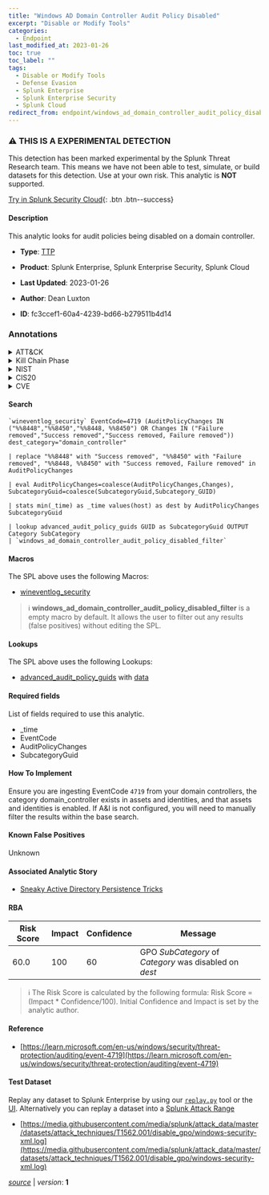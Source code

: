 ```yaml
---
title: "Windows AD Domain Controller Audit Policy Disabled"
excerpt: "Disable or Modify Tools"
categories:
  - Endpoint
last_modified_at: 2023-01-26
toc: true
toc_label: ""
tags:
  - Disable or Modify Tools
  - Defense Evasion
  - Splunk Enterprise
  - Splunk Enterprise Security
  - Splunk Cloud
redirect_from: endpoint/windows_ad_domain_controller_audit_policy_disabled/
---
```


### :warning: THIS IS A EXPERIMENTAL DETECTION
This detection has been marked experimental by the Splunk Threat Research team. This means we have not been able to test, simulate, or build datasets for this detection. Use at your own risk. This analytic is **NOT** supported.


[Try in Splunk Security Cloud](https://www.splunk.com/en_us/cyber-security.html){: .btn .btn--success}

#### Description

This analytic looks for audit policies being disabled on a domain controller.

- **Type**: [TTP](https://github.com/splunk/security_content/wiki/Detection-Analytic-Types)
- **Product**: Splunk Enterprise, Splunk Enterprise Security, Splunk Cloud

- **Last Updated**: 2023-01-26
- **Author**: Dean Luxton
- **ID**: fc3ccef1-60a4-4239-bd66-b279511b4d14

### Annotations
<details>
  <summary>ATT&CK</summary>

<div markdown="1">

#### [ATT&CK](https://attack.mitre.org/)

| ID          | Technique   | Tactic         |
| ----------- | ----------- |--------------- |
| [T1562.001](https://attack.mitre.org/techniques/T1562/001/) | Disable or Modify Tools | Defense Evasion |

</div>
</details>


<details>
  <summary>Kill Chain Phase</summary>

<div markdown="1">

* Actions on Objectives


</div>
</details>


<details>
  <summary>NIST</summary>

<div markdown="1">

* DE.CM



</div>
</details>

<details>
  <summary>CIS20</summary>

<div markdown="1">

* CIS 4
* CIS 6



</div>
</details>

<details>
  <summary>CVE</summary>

<div markdown="1">


</div>
</details>


#### Search

```
`wineventlog_security` EventCode=4719 (AuditPolicyChanges IN ("%%8448","%%8450","%%8448, %%8450") OR Changes IN ("Failure removed","Success removed","Success removed, Failure removed")) dest_category="domain_controller"

| replace "%%8448" with "Success removed", "%%8450" with "Failure removed", "%%8448, %%8450" with "Success removed, Failure removed" in AuditPolicyChanges

| eval AuditPolicyChanges=coalesce(AuditPolicyChanges,Changes), SubcategoryGuid=coalesce(SubcategoryGuid,Subcategory_GUID)

| stats min(_time) as _time values(host) as dest by AuditPolicyChanges SubcategoryGuid

| lookup advanced_audit_policy_guids GUID as SubcategoryGuid OUTPUT Category SubCategory 
| `windows_ad_domain_controller_audit_policy_disabled_filter`
```

#### Macros
The SPL above uses the following Macros:
* [wineventlog_security](https://github.com/splunk/security_content/blob/develop/macros/wineventlog_security.yml)

> :information_source:
> **windows_ad_domain_controller_audit_policy_disabled_filter** is a empty macro by default. It allows the user to filter out any results (false positives) without editing the SPL.

#### Lookups
The SPL above uses the following Lookups:

* [advanced_audit_policy_guids](https://github.com/splunk/security_content/blob/develop/lookups/advanced_audit_policy_guids.yml) with [data](https://github.com/splunk/security_content/tree/develop/lookups/advanced_audit_policy_guids.csv)



#### Required fields
List of fields required to use this analytic.
* _time
* EventCode
* AuditPolicyChanges
* SubcategoryGuid



#### How To Implement
Ensure you are ingesting EventCode `4719` from your domain controllers, the category domain_controller exists in assets and identities, and that assets and identities is enabled. If A&amp;I is not configured, you will need to manually filter the results within the base search.
#### Known False Positives
Unknown

#### Associated Analytic Story
* [Sneaky Active Directory Persistence Tricks](/stories/sneaky_active_directory_persistence_tricks)




#### RBA

| Risk Score  | Impact      | Confidence   | Message      |
| ----------- | ----------- |--------------|--------------|
| 60.0 | 100 | 60 | GPO $SubCategory$ of $Category$ was disabled on $dest$ |


> :information_source:
> The Risk Score is calculated by the following formula: Risk Score = (Impact * Confidence/100). Initial Confidence and Impact is set by the analytic author.


#### Reference

* [https://learn.microsoft.com/en-us/windows/security/threat-protection/auditing/event-4719](https://learn.microsoft.com/en-us/windows/security/threat-protection/auditing/event-4719)



#### Test Dataset
Replay any dataset to Splunk Enterprise by using our [`replay.py`](https://github.com/splunk/attack_data#using-replaypy) tool or the [UI](https://github.com/splunk/attack_data#using-ui).
Alternatively you can replay a dataset into a [Splunk Attack Range](https://github.com/splunk/attack_range#replay-dumps-into-attack-range-splunk-server)

* [https://media.githubusercontent.com/media/splunk/attack_data/master/datasets/attack_techniques/T1562.001/disable_gpo/windows-security-xml.log](https://media.githubusercontent.com/media/splunk/attack_data/master/datasets/attack_techniques/T1562.001/disable_gpo/windows-security-xml.log)



[*source*](https://github.com/splunk/security_content/tree/develop/detections/experimental/endpoint/windows_ad_domain_controller_audit_policy_disabled.yml) \| *version*: **1**